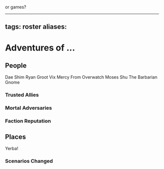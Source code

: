 or games?

---
tags: roster
aliases:
---
# Adventures of ...
## People
Dae Shim
Ryan Groot
Vix
Mercy From Overwatch
Moses
Shu
The Barbarian Gnome

### Trusted Allies
### Mortal Adversaries
### Faction Reputation
## Places
Yerba!
### Scenarios Changed
